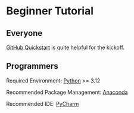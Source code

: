 # Beginner Tutorial

## Everyone

[GitHub Quickstart](https://docs.github.com/en/get-started/quickstart) is quite helpful for the kickoff.

## Programmers

Required Environment: [Python](https://python.org) >= 3.12

Recommended Package Management: [Anaconda](https://www.anaconda.com)

Recommended IDE: [PyCharm](https://www.jetbrains.com/pycharm)